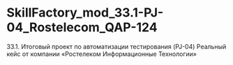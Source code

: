 # SkillFactory_mod_33.1-PJ-04_Rostelecom_QAP-124
33.1. Итоговый проект по автоматизации тестирования (PJ-04) Реальный кейс от компании «Ростелеком Информационные Технологии»
